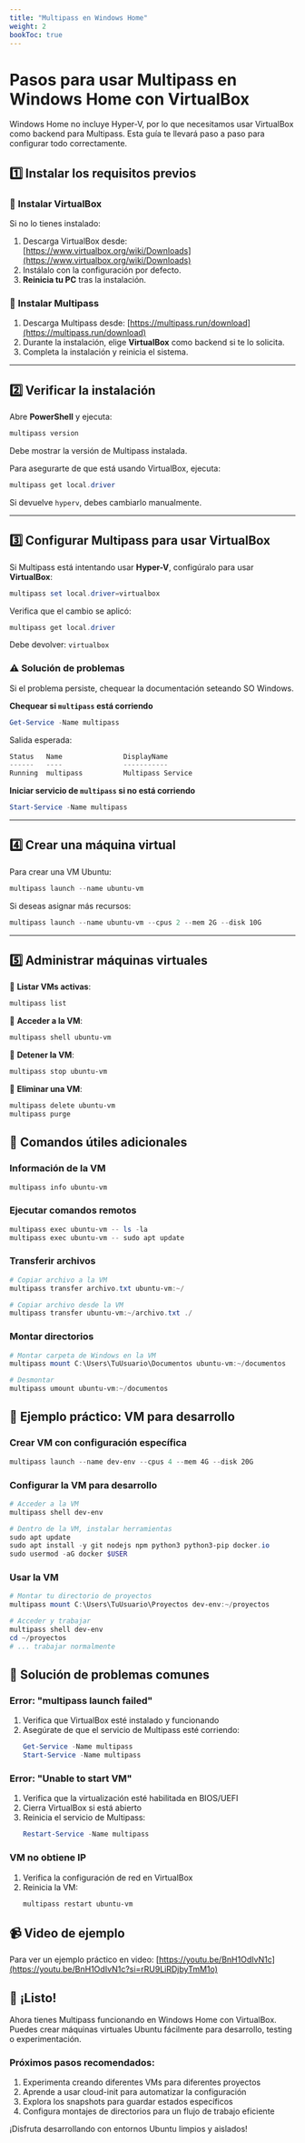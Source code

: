 ```yaml
---
title: "Multipass en Windows Home"
weight: 2
bookToc: true
---
```


# Pasos para usar Multipass en Windows Home con VirtualBox

Windows Home no incluye Hyper-V, por lo que necesitamos usar VirtualBox como backend para Multipass. Esta guía te llevará paso a paso para configurar todo correctamente.

## 1️⃣ Instalar los requisitos previos

### 🔹 **Instalar VirtualBox**

Si no lo tienes instalado:

1. Descarga VirtualBox desde: [https://www.virtualbox.org/wiki/Downloads](https://www.virtualbox.org/wiki/Downloads)
2. Instálalo con la configuración por defecto.
3. **Reinicia tu PC** tras la instalación.

### 🔹 **Instalar Multipass**

1. Descarga Multipass desde: [https://multipass.run/download](https://multipass.run/download)
2. Durante la instalación, elige **VirtualBox** como backend si te lo solicita.
3. Completa la instalación y reinicia el sistema.

---

## 2️⃣ Verificar la instalación

Abre **PowerShell** y ejecuta:

```powershell
multipass version
```

Debe mostrar la versión de Multipass instalada.

Para asegurarte de que está usando VirtualBox, ejecuta:

```powershell
multipass get local.driver
```

Si devuelve `hyperv`, debes cambiarlo manualmente.

---

## 3️⃣ Configurar Multipass para usar VirtualBox

Si Multipass está intentando usar **Hyper-V**, configúralo para usar **VirtualBox**:

```powershell
multipass set local.driver=virtualbox
```

Verifica que el cambio se aplicó:

```powershell
multipass get local.driver
```

Debe devolver: `virtualbox`

### ⚠️ **Solución de problemas**

Si el problema persiste, chequear la documentación seteando SO Windows.

**Chequear si `multipass` está corriendo**

```powershell
Get-Service -Name multipass
```

Salida esperada:

```powershell
Status   Name               DisplayName
------   ----               -----------
Running  multipass          Multipass Service
```

**Iniciar servicio de `multipass` si no está corriendo**

```powershell
Start-Service -Name multipass
```

---

## 4️⃣ Crear una máquina virtual

Para crear una VM Ubuntu:

```powershell
multipass launch --name ubuntu-vm
```

Si deseas asignar más recursos:

```powershell
multipass launch --name ubuntu-vm --cpus 2 --mem 2G --disk 10G
```

---

## 5️⃣ Administrar máquinas virtuales

📌 **Listar VMs activas**:

```powershell
multipass list
```

📌 **Acceder a la VM**:

```powershell
multipass shell ubuntu-vm
```

📌 **Detener la VM**:

```powershell
multipass stop ubuntu-vm
```

📌 **Eliminar una VM**:

```powershell
multipass delete ubuntu-vm
multipass purge
```

## 🔧 Comandos útiles adicionales

### Información de la VM

```powershell
multipass info ubuntu-vm
```

### Ejecutar comandos remotos

```powershell
multipass exec ubuntu-vm -- ls -la
multipass exec ubuntu-vm -- sudo apt update
```

### Transferir archivos

```powershell
# Copiar archivo a la VM
multipass transfer archivo.txt ubuntu-vm:~/

# Copiar archivo desde la VM
multipass transfer ubuntu-vm:~/archivo.txt ./
```

### Montar directorios

```powershell
# Montar carpeta de Windows en la VM
multipass mount C:\Users\TuUsuario\Documentos ubuntu-vm:~/documentos

# Desmontar
multipass umount ubuntu-vm:~/documentos
```

## 🎯 Ejemplo práctico: VM para desarrollo

### Crear VM con configuración específica

```powershell
multipass launch --name dev-env --cpus 4 --mem 4G --disk 20G
```

### Configurar la VM para desarrollo

```powershell
# Acceder a la VM
multipass shell dev-env

# Dentro de la VM, instalar herramientas
sudo apt update
sudo apt install -y git nodejs npm python3 python3-pip docker.io
sudo usermod -aG docker $USER
```

### Usar la VM

```powershell
# Montar tu directorio de proyectos
multipass mount C:\Users\TuUsuario\Proyectos dev-env:~/proyectos

# Acceder y trabajar
multipass shell dev-env
cd ~/proyectos
# ... trabajar normalmente
```

## 🚨 Solución de problemas comunes

### Error: "multipass launch failed"

1. Verifica que VirtualBox esté instalado y funcionando
2. Asegúrate de que el servicio de Multipass esté corriendo:
   ```powershell
   Get-Service -Name multipass
   Start-Service -Name multipass
   ```

### Error: "Unable to start VM"

1. Verifica que la virtualización esté habilitada en BIOS/UEFI
2. Cierra VirtualBox si está abierto
3. Reinicia el servicio de Multipass:
   ```powershell
   Restart-Service -Name multipass
   ```

### VM no obtiene IP

1. Verifica la configuración de red en VirtualBox
2. Reinicia la VM:
   ```powershell
   multipass restart ubuntu-vm
   ```

## 📹 Video de ejemplo

Para ver un ejemplo práctico en video: [https://youtu.be/BnH1OdIvN1c](https://youtu.be/BnH1OdIvN1c?si=rRU9LiRDjbyTmM1o)

## 🎉 ¡Listo!

Ahora tienes Multipass funcionando en Windows Home con VirtualBox. Puedes crear máquinas virtuales Ubuntu fácilmente para desarrollo, testing o experimentación.

### Próximos pasos recomendados:

1. Experimenta creando diferentes VMs para diferentes proyectos
2. Aprende a usar cloud-init para automatizar la configuración
3. Explora los snapshots para guardar estados específicos
4. Configura montajes de directorios para un flujo de trabajo eficiente

¡Disfruta desarrollando con entornos Ubuntu limpios y aislados!

